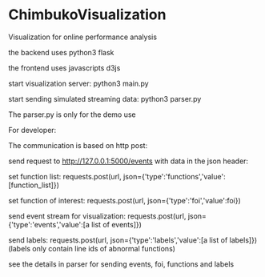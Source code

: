 # ChimbukoVisualization
Visualization for online performance analysis

the backend uses python3 flask

the frontend uses javascripts d3js

  start visualization server: python3 main.py

  start sending simulated streaming data: python3 parser.py

The parser.py is only for the demo use

For developer: 

The communication is based on http post:

send request to http://127.0.0.1:5000/events with data in the json header:

  set function list: requests.post(url, json={'type':'functions','value':[function_list]})

  set function of interest: requests.post(url, json={'type':'foi','value':foi})

  send event stream for visualization: requests.post(url, json={'type':'events','value':[a list of events]})

  send labels: requests.post(url, json={'type':'labels','value':[a list of labels]}) (labels only contain line ids of abnormal functions)

see the details in parser for sending events, foi, functions and labels
